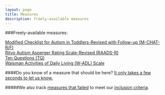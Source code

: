 ```yaml
---
layout: page
title: Measures
description: freely-available measures
---
```


###Freely-available measures:  

[Modified Checklist for Autism in Toddlers-Revised with Follow-up (M-CHAT-R/F)](https://mjmaenner.github.io/disabilitymeasures/raads-r)  
[Ritvo Autism Asperger Rating Scale-Revised (RAADS-R)](https://mjmaenner.github.io/disabilitymeasures/raads-r)  
[Ten Questions (TQ)](https://mjmaenner.github.io/disabilitymeasures/tenquestions)  
[Waisman Activities of Daily Living (W-ADL) Scale](https://mjmaenner.github.io/disabilitymeasures/w-adl)

####Do you know of a measure that should be here? [It only takes a few seconds to let us know.](https://mjmaenner.github.io/disabilitymeasures/contribute)

#####We also track [measures that failed](https://mjmaenner.github.io/disabilitymeasures/donotqualify.html) to meet our [inclusion criteria](https://mjmaenner.github.io/disabilitymeasures/criteria).
